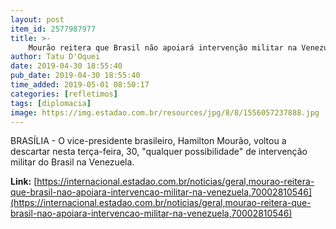 ```yaml
---
layout: post
item_id: 2577987977
title: >-
    Mourão reitera que Brasil não apoiará intervenção militar na Venezuela
author: Tatu D'Oquei
date: 2019-04-30 18:55:40
pub_date: 2019-04-30 18:55:40
time_added: 2019-05-01 08:50:17
categories: [refletimos]
tags: [diplomacia]
image: https://img.estadao.com.br/resources/jpg/8/8/1556057237888.jpg
---
```


BRASÍLIA - O vice-presidente brasileiro, Hamilton Mourão, voltou a descartar nesta terça-feira, 30, "qualquer possibilidade" de intervenção militar do Brasil na Venezuela.

**Link:** [https://internacional.estadao.com.br/noticias/geral,mourao-reitera-que-brasil-nao-apoiara-intervencao-militar-na-venezuela,70002810546](https://internacional.estadao.com.br/noticias/geral,mourao-reitera-que-brasil-nao-apoiara-intervencao-militar-na-venezuela,70002810546)

